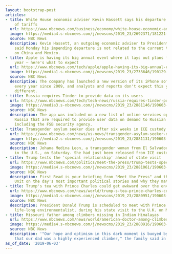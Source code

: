 ```yaml
---
layout: bootstrap-post
articles:
- title: White House economic adviser Kevin Hassett says his departure is not because
    of tariffs
  url: https://www.nbcnews.com/business/economy/white-house-economic-adviser-kevin-hassett-says-his-departure-not-n1013131
  image: https://media4.s-nbcnews.com/j/newscms/2019_23/2692371/181221-kevin-hasset-cs-939a_e11e0808c065520e8df7a682feaed818.nbcnews-fp-1200-630.jpg
  source: NBC News
  description: Kevin Hassett, an outgoing economic adviser to President Donald Trump,
    said Monday his impending departure is not related to the current tariff threats
    on China and Mexico.
- title: Apple is having its big annual event where it lays out plans for the coming
    year — here's what to expect
  url: https://www.nbcnews.com/tech/apple/apple-having-its-big-annual-event-where-it-lays-out-n1013116
  image: https://media1.s-nbcnews.com/j/newscms/2019_23/2733646/190129-tim-cook-apple-cs-313p_0a5e54b5578f66f89cd3044c142ef7d2.nbcnews-fp-1200-630.jpg
  source: NBC News
  description: The company has launched a new version of its iPhone software at WWDC
    every year since 2009, and analysts and reports don't expect this year to be any
    different.
- title: Russia requires Tinder to provide data on its users
  url: https://www.nbcnews.com/tech/tech-news/russia-requires-tinder-provide-data-its-users-n1013106
  image: https://media3.s-nbcnews.com/j/newscms/2019_23/2881146/190603-tinder-russia-mn-0900_bf820702df2e03f43e82541d5c8086ac.nbcnews-fp-1200-630.jpg
  source: NBC News
  description: The app was included on a new list of online services operating in
    Russia that are required to provide user data on demand to Russian authorities,
    including the FSB security agency.
- title: Transgender asylum seeker dies after six weeks in ICE custody
  url: https://www.nbcnews.com/news/us-news/transgender-asylum-seeker-dies-after-six-weeks-ice-custody-n1012956
  image: https://media2.s-nbcnews.com/j/newscms/2019_23/2881131/190603-del-sol-medical-center-mc-1344_d3a7f958c43c2662c21623bb2ad1c4f8.nbcnews-fp-1200-630.JPG
  source: NBC News
  description: Johana Medina Leon, a transgender woman from El Salvador seeking asylum
    in the U.S., on Saturday. She had just been released from ICE custody.
- title: Trump tests the 'special relationship' ahead of state visit
  url: https://www.nbcnews.com/politics/meet-the-press/trump-tests-special-relationship-ahead-state-visit-n1013111
  image: https://media4.s-nbcnews.com/j/newscms/2019_23/2881061/190603-trump-britain-mn-0805_16ae2dea7a15e3edc162cc9f5023da20.nbcnews-fp-1200-630.jpg
  source: NBC News
  description: First Read is your briefing from "Meet the Press" and the NBC Political
    Unit on the day's most important political stories and why they matter.
- title: Trump's tea with Prince Charles could get awkward over the environment
  url: https://www.nbcnews.com/news/world/trump-s-tea-prince-charles-could-get-awkward-over-environment-n1013071
  image: https://media3.s-nbcnews.com/j/newscms/2019_23/2880951/190603-prince-charles-mc-11143_6ed990b75c456b85b81cb7e8e9f849fc.nbcnews-fp-1200-630.JPG
  source: NBC News
  description: President Donald Trump is scheduled to meet with Prince Charles, a
    life-long environmentalist, during his state visit to the U.K. on Monday.
- title: Missouri father among climbers missing in Indian Himalayas
  url: https://www.nbcnews.com/news/world/american-doctor-among-climbers-missing-himalayas-says-family-n1013086
  image: https://media4.s-nbcnews.com/j/newscms/2019_23/2880916/190603-himalayas-missing-mc-1055_211d4d989caad2450ca2def090d9e3c3.nbcnews-fp-1200-630.JPG
  source: NBC News
  description: '"Our hope and optimism in this dark moment is buoyed by the knowledge
    that our dad was a highly experienced climber," the family said in a statement.'
as_of_date: '2019-06-03'
---
```


